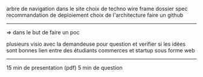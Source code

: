 arbre de navigation dans le site
choix de techno
wire frame
dossier spec
recommandation de deploiement
choix de l'architecture
faire un github

-----------------------------

=> dans le but de faire un poc

plusieurs visio avec la demandeuse pour question et verifier si les idées sont bonnes
lien entre des étudiants commerces et startup sous forme web

-----------------------------

15 min de presentation (pdf)
5 min de question
